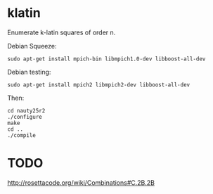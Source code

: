 # klatin

Enumerate k-latin squares of order n.

Debian Squeeze:

    sudo apt-get install mpich-bin libmpich1.0-dev libboost-all-dev

Debian testing:

    sudo apt-get install mpich2 libmpich2-dev libboost-all-dev

Then:

    cd nauty25r2
    ./configure
    make
    cd ..
    ./compile

# TODO

http://rosettacode.org/wiki/Combinations#C.2B.2B

